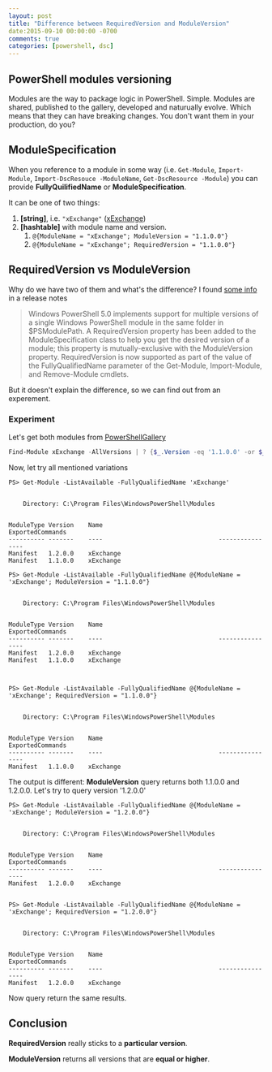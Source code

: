 ```yaml
---
layout: post
title: "Difference between RequiredVersion and ModuleVersion"
date:2015-09-10 00:00:00 -0700
comments: true
categories: [powershell, dsc]
---
```


## PowerShell modules versioning

Modules are the way to package logic in PowerShell. 
Simple.
Modules are shared, published to the gallery, developed and naturually evolve.
Which means that they can have breaking changes.
You don't want them in your production, do you?

## ModuleSpecification

When you reference to a module in some way (i.e. `Get-Module`, `Import-Module`, `Import-DscResouce -ModuleName`, `Get-DscResource -Module`)
you can provide **FullyQuilifiedName** or **ModuleSpecification**.

It can be one of two things:

1. **[string]**, i.e. `"xExchange"` ([xExchange](https://github.com/PowerShell/xExchange))
1. **[hashtable]** with module name and version.
   1. `@{ModuleName = "xExchange"; ModuleVersion = "1.1.0.0"}`
   1. `@{ModuleName = "xExchange"; RequiredVersion = "1.1.0.0"}`

## RequiredVersion vs ModuleVersion

Why do we have two of them and what's the difference?
I found [some info](https://technet.microsoft.com/en-us/%5Clibrary/Hh857339.aspx) in a release notes

> Windows PowerShell 5.0 implements support for multiple versions of a single Windows PowerShell module in the same folder in $PSModulePath. A RequiredVersion property has been added to the ModuleSpecification class to help you get the desired version of a module; this property is mutually-exclusive with the ModuleVersion property. RequiredVersion is now supported as part of the value of the FullyQualifiedName parameter of the Get-Module, Import-Module, and Remove-Module cmdlets.

But it doesn't explain the difference, so we can find out from an experement.

### Experiment

Let's get both modules from [PowerShellGallery](http://www.powershellgallery.com/)

```powershell
Find-Module xExchange -AllVersions | ? {$_.Version -eq '1.1.0.0' -or $_.Version -eq '1.2.0.0'} | Install-Module
```

Now, let try all mentioned variations

```text
PS> Get-Module -ListAvailable -FullyQualifiedName 'xExchange'


    Directory: C:\Program Files\WindowsPowerShell\Modules


ModuleType Version    Name                                ExportedCommands                              
---------- -------    ----                                ----------------                              
Manifest   1.2.0.0    xExchange                                                                         
Manifest   1.1.0.0    xExchange 

PS> Get-Module -ListAvailable -FullyQualifiedName @{ModuleName = 'xExchange'; ModuleVersion = "1.1.0.0"}


    Directory: C:\Program Files\WindowsPowerShell\Modules


ModuleType Version    Name                                ExportedCommands                              
---------- -------    ----                                ----------------                              
Manifest   1.2.0.0    xExchange                                                                         
Manifest   1.1.0.0    xExchange                                                                         



PS> Get-Module -ListAvailable -FullyQualifiedName @{ModuleName = 'xExchange'; RequiredVersion = "1.1.0.0"}


    Directory: C:\Program Files\WindowsPowerShell\Modules


ModuleType Version    Name                                ExportedCommands                              
---------- -------    ----                                ----------------                              
Manifest   1.1.0.0    xExchange      

```
The output is different: **ModuleVersion** query returns both 1.1.0.0 and 1.2.0.0.
Let's try to query version '1.2.0.0'

```text
PS> Get-Module -ListAvailable -FullyQualifiedName @{ModuleName = 'xExchange'; ModuleVersion = "1.2.0.0"}


    Directory: C:\Program Files\WindowsPowerShell\Modules


ModuleType Version    Name                                ExportedCommands                              
---------- -------    ----                                ----------------                              
Manifest   1.2.0.0    xExchange                                                                         


PS> Get-Module -ListAvailable -FullyQualifiedName @{ModuleName = 'xExchange'; RequiredVersion = "1.2.0.0"}


    Directory: C:\Program Files\WindowsPowerShell\Modules


ModuleType Version    Name                                ExportedCommands                              
---------- -------    ----                                ----------------                              
Manifest   1.2.0.0    xExchange      
```

Now query return the same results.

## Conclusion

**RequiredVersion** really sticks to a **particular version**. 

**ModuleVersion** returns all versions that are **equal or higher**.
